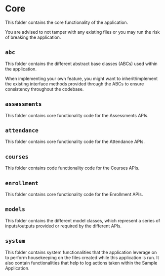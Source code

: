 # Core

This folder contains the core functionality of the application.

You are advised to not tamper with any existing files or you may run the risk of breaking the application.

## `abc`

This folder contains the different abstract base classes (ABCs) used within the application.

When implementing your own feature, you might want to inherit/implement the existing interface methods provided
through the ABCs to ensure consistency throughout the codebase.

## `assessments`

This folder contains core functionality code for the Assessments APIs.

## `attendance`

This folder contains core functionality code for the Attendance APIs.

## `courses`

This folder contains code functionality code for the Courses APIs.

## `enrollment`

This folder contains core functionality code for the Enrollment APIs.

## `models`

This folder contains the different model classes, which represent a series of inputs/outputs provided or required by
the different APIs.

## `system`

This folder contains system functionalities that the application leverage on to perform housekeeping on the files
created while this application is run. It also contain functionalities that help to log actions taken within the
Sample Application.
